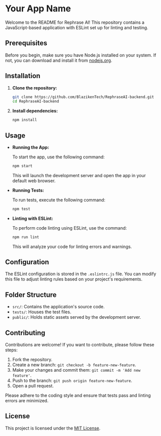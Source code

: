 # Your App Name

Welcome to the README for Rephrase AI! This repository contains a JavaScript-based application with ESLint set up for linting and testing.

## Prerequisites

Before you begin, make sure you have Node.js installed on your system. If not, you can download and install it from [nodejs.org](https://nodejs.org/).

## Installation

1. **Clone the repository:**

    ```bash
    git clone https://github.com/BlazikenTech/RephraseAI-backend.git
    cd RephraseAI-backend
    ```

2. **Install dependencies:**

    ```bash
    npm install
    ```

## Usage

- **Running the App:**

    To start the app, use the following command:

    ```bash
    npm start
    ```

    This will launch the development server and open the app in your default web browser.

- **Running Tests:**

    To run tests, execute the following command:

    ```bash
    npm test
    ```

- **Linting with ESLint:**

    To perform code linting using ESLint, use the command:

    ```bash
    npm run lint
    ```

    This will analyze your code for linting errors and warnings.

## Configuration

The ESLint configuration is stored in the `.eslintrc.js` file. You can modify this file to adjust linting rules based on your project's requirements.

## Folder Structure

- `src/`: Contains the application's source code.
- `tests/`: Houses the test files.
- `public/`: Holds static assets served by the development server.

## Contributing

Contributions are welcome! If you want to contribute, please follow these steps:

1. Fork the repository.
2. Create a new branch: `git checkout -b feature-new-feature`.
3. Make your changes and commit them: `git commit -m 'Add new feature'`.
4. Push to the branch: `git push origin feature-new-feature`.
5. Open a pull request.

Please adhere to the coding style and ensure that tests pass and linting errors are minimized.

## License

This project is licensed under the [MIT License](LICENSE).

